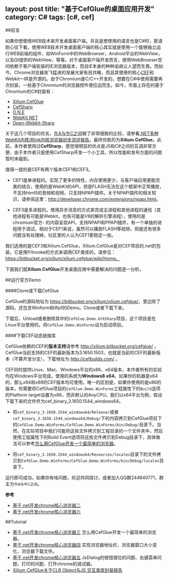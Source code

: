 layout: post
title: "基于CefGlue的桌面应用开发"
category: C#
tags: [c#, cef]
---

##前言

如果你想使用WEB技术来开发桌面客户端，并且是想使用的语言也是C#时，那请耐心往下看。使用WEB技术开发桌面客户端的核心其实就是使用一个能够独立运行WEB前端的组件，如WinForm中的WebBrowser，Android平台的WebView，以及Qt提供的WebView，等等。对于桌面客户端开发而言，使用WebBrowser空间依赖于客户端安装的IE浏览器版本，而且IE本身的种种诟病让人望而生畏。而如今，Chrome浏览器突飞猛进的发展大家有目共睹，而且其使用的核心[CEF](https://code.google.com/p/chromiumembedded/)和Webkit一样是开源的。由于Chromium是C/C++开发的，想要在C#中使用需要再次封装，一些基于Chromium的浏览器控件便应运而生。如今，市面上存在的基于Chromium的C#封装有：

<!--more-->

- [Xilium.CefGlue](https://bitbucket.org/xilium/xilium.cefglue/)
- [CefSharp](https://github.com/cefsharp/CefSharp)
- [O.N.E](http://www.one-lab.net/)
- [WebKit.NET](http://webkitdotnet.sourceforge.net/)
- [Open-Webkit-Sharp](https://code.google.com/p/open-webkit-sharp/)

关于这几个项目的优劣，[牛A与牛C之间](http://www.wuleba.com/author/flydoos)做了非常细致的比较，请参看[.NET多种WebKit内核/Blink内核浏览器初步测评报告](http://www.wuleba.com/23590.html)。最终优胜的为**Xilium.CefGlue**。此前，本作者使用过**CefSharp**，感觉很明显的优点是JS和C#之间的互调非常方便，由于本作者只是使用CefSharp开发一个小工具，所以性能和发布方面的问题暂时未碰到。

值得一提的是CEF有两个版本CEF1和CEF3。

- CEF1是单进程的。实现了更多的特性，内存使用更少，与客户端应用更能完美的结合，使用的是WebKit的API，但是FLASH无法在这个框架中正常播放，不支持html5的音频和视频，只支持NPAPI插件。关于NPAPI插件的相关知识，请参阅这里：<http://developer.chrome.com/extensions/npapi.html>。

- CEF3是多进程的。使用异步消息的方式来完成主进程和其他进程的通信（其他进程有可能是Webkit，也有可能是V8的解析引擎进程），使用的是chromium官方- 的内容呈现API，支持NPAPI和PPAPI插件，有一个单独的进程用于调试，相对于CEF1来说，虽然可以播放FLASH等视频，但是还有很多问题没有处理掉，社区里的人认为CEF1更稳定一些。

我们选用的是CEF3和Xilium.CefGlue，Xilium.CefGlue是对CEF项目的.net的包装，它是用P/Invoke的方式来调用CEF类库的，请参见：https://bitbucket.org/xilium/xilium.cefglue/wiki/Home。

下面我们就**Xilium.CefGlue**开发桌面应用中需要解决的问题逐一分析。

##运行官方Demo

####Clone或下载CefGlue

CefGlue的源码地址为 <https://bitbucket.org/xilium/xilium.cefglue/>，里边除了源码，还包含Winform和Wpf的Demo。Clone或者下载下来。

下载后，Unload或者删除其中的`CefGlue.Demo.GtkSharp`项目，这个项目是在Linux平台使用的。将`CefGlue.Demo.WinForms`设为启动项目。

####下载CEF动态链接库

CefGlue依赖的CEF的**版本支持**请参考 <http://xilium.bitbucket.org/cefglue/> 。CefGlue当前支持的CEF的最新版本为3.1650.1503，也就是当前的CEF的最新版本（不算开发分支），下载地址为 <http://cefbuilds.com/> 。

CEF同时提供Linux、Mac、Windows平台的x86、x64版本，本作者所有的实验均在Windows平台完成，使用的系统为**Windows8 x64**。如果你的机器是x64的，那么x64和x86的CEF版本均可使用。唯一的区别是，如果你使用的是x86的版本，你需要将CefGlue项目的`CefGlue.Demo.WinForms`工程属性下的`Build`选项的Platform target设置为x86，而非默认的AnyCPU。我们以x64平台为例，假设下载下来的文件件为cef_binary_3.1650.1544_windows64。

- 将`cef_binary_3.1650.1544_windows64/Release/`或者`cef_binary_3.1650.1544_windows64/Debug/`下的内容拷贝到CefGlue项目下的`CefGlue.Demo.WinForms/CefGlue.Demo.WinForms/bin/Debug/`目录下。当然，在实际项目中我们可能将这些文件拷贝到工程目录的一个文件夹中，然后使用工程属性下的Build Event选项将这些文件拷贝到Debug目录下，具体做法可以参考[怎么用CefGlue开发一个最简单的浏览器](http://www.cnblogs.com/liulun/archive/2013/05/12/3035127.html)。

- 将`cef_binary_3.1650.1544_windows64/Resources/locales`目录下的文件拷贝到`CefGlue.Demo.WinForms/CefGlue.Demo.WinForms/bin/Debug/locales`目录下。

运行即可成功，如果你有啥问题，欢迎共同探讨，或者加入QQ群244840771，群主为`牛A与牛C之间`。

**参考**

- [基于.net开发chrome核心浏览器二](http://www.cnblogs.com/liulun/archive/2013/04/20/3031502.html)
- [基于.net开发chrome核心浏览器六](http://www.cnblogs.com/liulun/p/3287028.html)

##Tutorial

- [基于.net开发chrome核心浏览器三](http://www.cnblogs.com/liulun/archive/2013/05/12/3035127.html) 怎么用CefGlue开发一个最简单的浏览器。
- [基于.net开发chrome核心浏览器四](http://www.cnblogs.com/liulun/archive/2013/05/31/3079516.html) 实现浏览器地址栏、浏览器窗口大小变化、浏览器下载文件。
- [基于.net开发chrome核心浏览器五](http://www.cnblogs.com/liulun/p/3115015.html) JsDialog的按钮错位的问题、右键菜单问题、打印的问题、打开chrome的调试器。
- [Xilium CefGlue关于CLR Object与JS 交互类库封装报告](http://www.wuleba.com/23614.html)